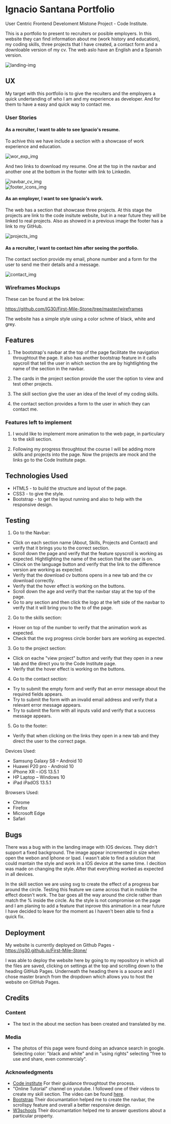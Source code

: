 # Ignacio Santana Portfolio #

User Centric Frontend Develoment Mistone Project - Code Institute.

This is a portfolio to present to recruiters or posible employers. In this website they can find information about me (work history and education), my coding skills, three projects
that I have created, a contact form and a downloable version of my cv. The web aslo have an English and a Spanish version.

![landing-img](assets/images/Readme-landing-img.PNG)

## UX ##

My target with this portfolio is to give the recuiters and the employers a quick undertanding of who I am and my experience as developer. 
And for them to have a easy and quick way to contact me. 

### User Stories ###

#### As a recruiter, I want to able to see Ignacio's resume. ####

To achive this we have include a section with a showcase of work experience and education.

![wor_exp_img](assets/images/work_exp.PNG)

And two links to download my resume. One at the top in the navbar and another one at the bottom in the footer with link to Linkedin.

![navbar_cv_img](assets/images/navbar_cv.PNG) <br/>
![footer_icons_img](assets/images/footer_links.PNG)

#### As an employer, I want to see Ignacio's work. ####

The web has a section that showcase three projects. At this stage the projects are link to the code insitute website, but in a near future they will be linked to real projects.
Also as showed in a previous image the footer has a link to my GitHub.

![projects_img](assets/images/projects.PNG)

#### As a recruiter, I want to contact him after seeing the portfolio. ####

The contact section provide my email, phone number and a form for the user to send me their details and a message.

![contact_img](assets/images/contact.PNG)

### Wireframes Mockups ###

These can be found at the link below:

https://github.com/IG30/First-Mile-Stone/tree/master/wireframes

The website has a simple style using a color schme of black, white and grey. 

## Features ##

1. The bootstrap's navbar at the top of the page facilitate the navigation throughtout the page. It also has another bootstrap feature in it calls
spycroll that tell the user in which section the are by hightlighting the name of the section in the navbar.

2. The cards in the project section provide the user the option to view and test other projects.

3. The skill section give the user an idea of the level of my coding skills.

4. the contact section provides a form to the user in which they can contact me. 


### Features left to implement ###

1. I would like to implement more animation to the web page, in particulary to the skill section.

2. Following my progress throughtout the course I will be adding more skills and projects into the page. Now the projects are mock and the links go to the Code Institute page.


## Technologies Used ##

* HTML5 - to build the structure and layout of the page.
* CSS3 - to give the style.
* Bootstrap - to get the layout running and also to help with the responsive design.

## Testing ##

1. Go to the Navbar:
* Click on each section name (About, Skills, Projects and Contact) and verify that it brings you to the correct section.
* Scroll down the page and verify that the feature spyscroll is working as expected. Hightlighting the name of the section that the user is on.
* Clinck on the language button and verify that the link to the difference version are working as expected.
* Verify that the download cv buttons opens in a new tab and the cv download correctly.
* Verify that the hover effect is working on the buttons.
* Scroll down the age and verify that the navbar stay at the top of the page.
* Go to any section and then click the logo at the left side of the navbar to verify that it will bring you to the to of the page.
2. Go to the skills section:
* Hover on top of the number to verify that the animation work as expected.
* Check that the svg progress circle border bars are working as expected.
3. Go to the project section:
* Click on eache "view project" button and verify that they open in a new tab and the direct you to the Code Institute page. 
* Verify that the hover effect is working on the buttons.
4. Go to the contact section:
* Try to submit the empty form and verify that an error message about the required fields appears.
* Try to submit the form with an invalid email address and verify that a relevant error message appears.
* Try to submit the form with all inputs valid and verify that a success message appears.
5. Go to the footer:
* Verify that when clicking on the links they open in a new tab and they direct the user to the correct page.


Devices Used:

* Samsung Galaxy S8 – Android 10
* Huawei P20 pro - Android 10
* iPhone XR – iOS 13.5.1
* HP Laptop – Windows 10
* iPad iPadOS 13.5.1

Browsers Used:

* Chrome
* Firefox
* Microsoft Edge
* Safari

## Bugs ##

There was a bug with in the landing image with IOS devices. They didn't support a fixed background. The image appear incremented in size when open the webon and Iphone or Ipad.
I wasn't able to find a solution that could mantain the style and work in a IOS device at the same time. I decition was made on changing the style. After that everything worked
as expected in all devices. 

In the skill section we are using svg to create the effect of a progress bar around the circle. Testing this feature we came across that in mobile the effect doesn't work.
The bar goes all the way around the circle rather than match the % inside the circle. As the style is not compromise on the page and I am planing to add a feature that inprove
this animation in a near future I have decided to leave for the moment as I haven't been able to find a quick fix. 

## Deployment ##

My website is currently deployed on Github Pages - https://ig30.github.io/First-Mile-Stone/

I was able to deploy the website here by going to my repository in which all the files are saved, clicking on settings at the top and scrolling down to the heading GitHub Pages.
Underneath the heading there is a source and I chose master branch from the dropdown which allows you to host the website on GitHub Pages.

## Credits ##

### Content ###

* The text in the about me section has been created and translated by me. 

### Media ###

* The photos of this page were found doing an advance search in google. Selecting color: "black and white" and in "using rights" selecting "free to use and share, even commercialy".

### Acknowledgments ###

* [Code institute](https://codeinstitute.net/) For their guidance throughtout the process.
* "Online Tutorial" channel on youtube. I followed one of their videos to create my skill section. The video can be found [here](https://www.youtube.com/watch?v=Ft73g5Kyknw).
* [Bootstrap](https://getbootstrap.com/docs/4.5/getting-started/introduction/) Their documantation helped me to create the navbar, the scrollspy feature and overall a better responsive design.
* [W3schools](https://www.w3schools.com/) Their documantation helped me to answer questions about a particular property.





